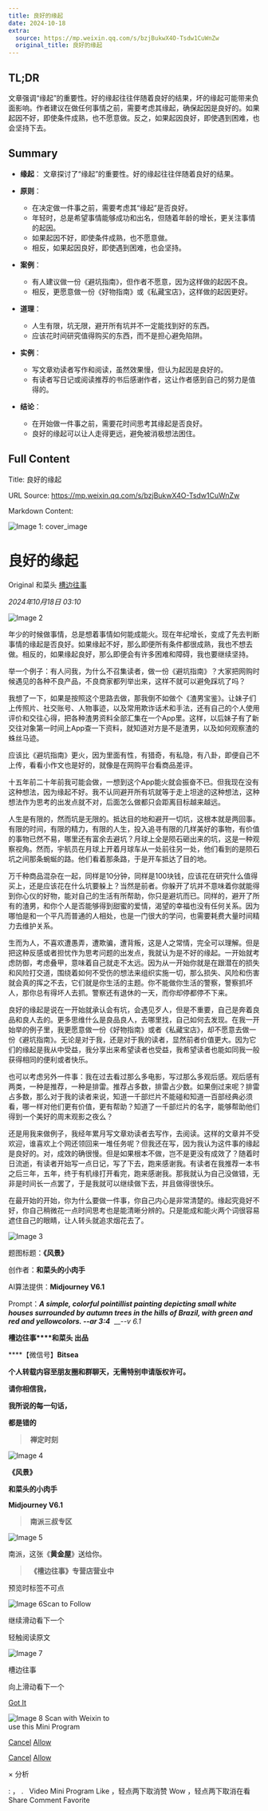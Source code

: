 ```yaml
---
title: 良好的缘起
date: 2024-10-18
extra:
  source: https://mp.weixin.qq.com/s/bzjBukwX4O-Tsdw1CuWnZw
  original_title: 良好的缘起
---
```


## TL;DR
文章强调“缘起”的重要性。好的缘起往往伴随着良好的结果，坏的缘起可能带来负面影响。作者建议在做任何事情之前，需要考虑其缘起，确保起因是良好的。如果起因不好，即使条件成熟，也不愿意做。反之，如果起因良好，即使遇到困难，也会坚持下去。

## Summary
*   **缘起**： 文章探讨了“缘起”的重要性。好的缘起往往伴随着良好的结果。

*   **原则**：
    *   在决定做一件事之前，需要考虑其“缘起”是否良好。
    *   年轻时，总是希望事情能够成功和出名，但随着年龄的增长，更关注事情的起因。
    *   如果起因不好，即使条件成熟，也不愿意做。
    *   相反，如果起因良好，即使遇到困难，也会坚持。

*   **案例**：
    *   有人建议做一份《避坑指南》，但作者不愿意，因为这样做的起因不良。
    *   相反，更愿意做一份《好物指南》或《私藏宝店》，这样做的起因更好。

*   **道理**：
    *   人生有限，坑无限，避开所有坑并不一定能找到好的东西。
    *   应该花时间研究值得购买的东西，而不是担心避免陷阱。

*   **实例**：
    *   写文章劝读者写作和阅读，虽然效果慢，但认为起因是良好的。
    *   有读者写日记或阅读推荐的书后感谢作者，这让作者感到自己的努力是值得的。

*   **结论**：
    *   在开始做一件事之前，需要花时间思考其缘起是否良好。
    *   良好的缘起可以让人走得更远，避免被消极想法困住。

## Full Content
Title: 良好的缘起

URL Source: https://mp.weixin.qq.com/s/bzjBukwX4O-Tsdw1CuWnZw

Markdown Content:

![Image 1: cover_image](https://mmbiz.qpic.cn/mmbiz_jpg/Ia6gU9JNtkqnTm3nXKqzLgKpe7kic1jpfVDdGb3Z42W02QgyxibmHazib9w8ic5OFquRkJRtsMTh9fO54G3IhWcia6Q/0?wx_fmt=jpeg)

良好的缘起
=====

Original 和菜头 [槽边往事](javascript:void(0);)

_2024年10月18日 03:10_

![Image 2](https://mmbiz.qpic.cn/mmbiz_jpg/Ia6gU9JNtkqnTm3nXKqzLgKpe7kic1jpfGqE3UboZOTXZGZnoq3HVeqAm6l4Cj9c09cB0iaWpiaxXyO0oNialuiaagQ/640?wx_fmt=jpeg&from=appmsg)

年少的时候做事情，总是想着事情如何能成能火。现在年纪增长，变成了先去判断事情的缘起是否良好。如果缘起不好，那么即便所有条件都很成熟，我也不想去做。相反的，如果缘起良好，那么即便会有许多困难和障碍，我也要继续坚持。

举一个例子：有人问我，为什么不召集读者，做一份《避坑指南》？大家把网购时候遇见的各种不良产品，不良商家都列举出来，这样不就可以避免踩坑了吗？

我想了一下，如果是按照这个思路去做，那我倒不如做个《渣男宝鉴》。让妹子们上传照片、社交账号、人物事迹，以及常用欺诈话术和手法，还有自己的个人使用评价和交往心得，把各种渣男资料全部汇集在一个App里。这样，以后妹子有了新交往对象第一时间上App查一下资料，就知道对方是不是渣男，以及如何观察渣的蛛丝马迹。

应该比《避坑指南》更火，因为里面有性，有猎奇，有私隐，有八卦，即便自己不上传，看看小作文也是好的，就像是在网购平台看商品差评。

十五年前二十年前我可能会做，一想到这个App能火就会振奋不已。但我现在没有这种想法，因为缘起不好。我不认同避开所有坑就等于走上坦途的这种想法，这种想法作为思考的出发点就不对，后面怎么做都只会距离目标越来越远。

人生是有限的，然而坑是无限的。抵达目的地和避开一切坑，这根本就是两回事。有限的时间，有限的精力，有限的人生，投入追寻有限的几样美好的事物，有价值的事物已然不易，哪里还有富余去避坑？月球上全是陨石砸出来的坑，这是一种观察视角。然而，宇航员在月球上开着月球车从一处前往另一处，他们看到的是陨石坑之间那条蜿蜒的路。他们看着那条路，于是开车抵达了目的地。  

万千种商品混杂在一起，同样是10分钟，同样是100块钱，应该花在研究什么值得买上，还是应该花在什么坑要躲上？当然是前者。你躲开了坑并不意味着你就能得到你心仪的好物，能对自己的生活有所帮助，你只是避坑而已。同样的，避开了所有的渣男，和你个人是否能够得到甜蜜的爱情，渴望的幸福也没有任何关系。因为哪怕是和一个平凡而普通的人相处，也是一门很大的学问，也需要耗费大量时间精力去维护关系。

生而为人，不喜欢遭愚弄，遭欺骗，遭背叛，这是人之常情，完全可以理解。但是把这种反感或者担忧作为思考问题的出发点，我就认为是不好的缘起。一开始就考虑防御，考虑叠甲，意味着自己就走不太远。因为从一开始你就是在跟潜在的损失和风险打交道，围绕着如何不受伤的想法来组织实施一切，那么损失、风险和伤害就会真的挥之不去，它们就是你生活的主题。你不能做你生活的警察，警察抓坏人，那你总有得坏人去抓。警察还有退休的一天，而你却停都停不下来。  

良好的缘起是说在一开始就承认会有坑，会遇见歹人，但是不重要，自己是奔着良品和良人去的。更多思维什么是良品良人，去哪里找，自己如何去发现。在我一开始举的例子里，我更愿意做一份《好物指南》或者《私藏宝店》，却不愿意去做一份《避坑指南》。无论是对于我，还是对于我的读者，显然前者价值更大。因为它们的缘起是我从中受益，我分享出来希望读者也受益，我希望读者也能如同我一般获得相同的便利或者快乐。

也可以考虑另外一件事：我在过去看过那么多电影，写过那么多观后感。观后感有两类，一种是推荐，一种是排雷。推荐占多数，排雷占少数。如果倒过来呢？排雷占多数，那么对于我的读者来说，知道一千部烂片不能碰和知道一百部经典必须看，哪一样对他们更有价值，更有帮助？知道了一千部烂片的名字，能够帮助他们得到一个美好的周末观影之夜么？

还是用我来做例子，我经年累月写文章劝读者去写作，去阅读。这样的文章并不受欢迎，谁喜欢上个网还领回来一堆任务呢？但我还在写，因为我认为这件事的缘起是良好的。对，成效的确很慢。但是如果根本不做，岂不是更没有成效了？随着时日流逝，有读者开始写一点日记，写了下去，跑来感谢我。有读者在我推荐一本书之后三年，五年，终于有机缘打开看完，跑来感谢我。那我就认为自己没做错，无非是时间长一点罢了，于是我就可以继续做下去，并且做得很快乐。  

在最开始的开始，你为什么要做一件事，你自己内心是非常清楚的。缘起究竟好不好，你自己稍微花一点时间思考也是能清晰分辨的。只是能成和能火两个词很容易遮住自己的眼睛，让人转头就追求烟花去了。

![Image 3](https://mmbiz.qpic.cn/mmbiz_jpg/Ia6gU9JNtkqnTm3nXKqzLgKpe7kic1jpfAHR9RYk3f5rssEGeur7CGgMTCcRDxaBlexHICibhYudKutT2fDXCQZQ/640?wx_fmt=jpeg&from=appmsg)

  

题图标题：**《风景》**

创作者：**和菜头的小肉手**

AI算法提供：**Midjourney V6.1**

Prompt：_____A simple, colorful pointillist painting depicting small white houses surrounded by autumn trees in the hills of Brazil, with green and red and yellowcolors. --ar 3:4_____  __\-_\-v 6.1_

  

**槽边往事****和菜头 出品**

****【微信号】****Bitsea**** 

**个人转载内容至朋友圈和群聊天，无需特别申请版权许可。**

**请你相信我，**

**我所说的每一句话，**

**都是错的**

>  **禅定时刻**

![Image 4](https://mmbiz.qpic.cn/mmbiz_jpg/Ia6gU9JNtkqnTm3nXKqzLgKpe7kic1jpfTNB20rvG0KLibMednichZmmV5b3aHZoenAqOBDlRT1ib6L4nvmryicxUBg/640?wx_fmt=jpeg&from=appmsg)

**《风景》**

**和菜头的小肉手**

**Midjourney V6.1**

>  **南派三叔专区**

![Image 5](https://mmbiz.qpic.cn/mmbiz_jpg/Ia6gU9JNtkrj6WnLiazArbAhnNvTSpgfwEMUhicrp4fyexJvBMV7jRUX70XHm6XIuxoHreic7xbNV72D0PdEpSweg/640?wx_fmt=jpeg&from=appmsg)

南派，这张《**黄金屋**》送给你。

>  **《槽边往事》专营店营业中**

  

预览时标签不可点

![Image 6](https://mp.weixin.qq.com/s/bzjBukwX4O-Tsdw1CuWnZw)Scan to Follow

继续滑动看下一个

轻触阅读原文

![Image 7](http://mmbiz.qpic.cn/mmbiz_png/Ia6gU9JNtkqHEnONjkaACAcIYMNVibNzxL0jgSVwic1U7kJM6Jz1yXVx9v30ibMUvCqLRO9C2a9zJySkbFb9HgvrA/0?wx_fmt=png)

槽边往事

向上滑动看下一个

[Got It](javascript:;)

 

![Image 8](https://mp.weixin.qq.com/s/bzjBukwX4O-Tsdw1CuWnZw) Scan with Weixin to  
use this Mini Program

[Cancel](javascript:void(0);) [Allow](javascript:void(0);)

[Cancel](javascript:void(0);) [Allow](javascript:void(0);)

× 分析

 : ， .   Video Mini Program Like ，轻点两下取消赞 Wow ，轻点两下取消在看 Share Comment Favorite

